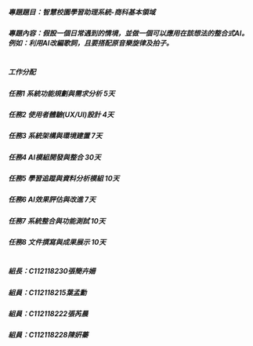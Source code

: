 ##### 專題題目：智慧校園學習助理系統-商科基本領域
##### 專題內容：假設一個日常遇到的情境，並做一個可以應用在該想法的整合式AI。例如：利用AI改編歌詞，且要搭配原音樂旋律及拍子。
# 
##### 工作分配
##### 任務1 系統功能規劃與需求分析 5天
##### 任務2 使用者體驗(UX/UI)設計 4天
##### 任務3 系統架構與環境建置 7天
##### 任務4 AI模組開發與整合 30天
##### 任務5 學習追蹤與資料分析模組 10天
##### 任務6 AI效果評估與改進 7天
##### 任務7 系統整合與功能測試 10天
##### 任務8 文件撰寫與成果展示 10天
# 
##### 組長：C112118230張簡卉姍
##### 組員：C112118215葉孟勳
##### 組員：C112118222張芮晨
##### 組員：C112118228陳姸蓁


